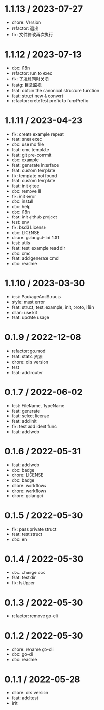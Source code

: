 
1.1.13 / 2023-07-27
==================

* chore: Version
* refactor: 退出
* fix: 文件修改再次执行

1.1.12 / 2023-07-13
==================

* doc: i18n
* refactor: run to exec
* fix: 子进程同时关闭
* featg: 目录监视
* feat: obtain the canonical structure function
* feat: struct new & convert
* refactor: creteTest prefix to funcPrefix

1.1.11 / 2023-04-23
==================

* fix: create example repeat
* feat: shell exec
* doc: use mo file
* feat: cmd template
* feat: git pre-commit
* doc: example
* feat: generate interface
* feat: custom template
* fix: template not found
* feat: custom template
* feat: init gitee
* doc: remove lll
* fix: init error
* doc: install
* doc: help
* doc: i18n
* feat: init github project
* test: env
* fix: bsd3 License
* doc: LICENSE
* chore: golangci-lint 1.51
* test: utils
* feat: test, example read dir
* doc: cmd
* feat: add generate cmd
* doc: readme

1.1.10 / 2023-03-30
==================

* test: PackageAndStructs
* style: must error
* feat: struct, test, example, init, proto, i18n
* chan: use kit
* feat: update usage

0.1.9 / 2022-12-08
==================

* refactor: go.mod
* feat: static 资源
* chore: oils version
* test
* feat: add router

0.1.7 / 2022-06-02
==================

* test: FileName, TypeName
* feat: generate
* feat: select license
* feat: add init
* fix: test add ident func
* feat: add web

0.1.6 / 2022-05-31
==================

* feat: add web
* doc: badge
* chore: LICENSE
* doc: badge
* chore: workflows
* chore: workflows
* chore: golangci

0.1.5 / 2022-05-30
==================

* fix: pass private struct
* feat: test struct
* doc: en

0.1.4 / 2022-05-30
==================

* doc: change doc
* feat: test dir
* fix: IsUpper

0.1.3 / 2022-05-30
==================

* refactor: remove go-cli

0.1.2 / 2022-05-30
==================

* chore: rename go-cli
* doc: go-cli
* doc: readme

0.1.1 / 2022-05-28
==================

* chore: oils version
* feat: add test
* init
